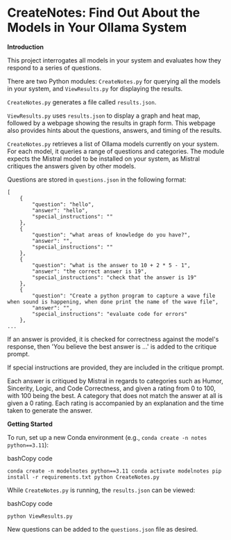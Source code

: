 # CreateNotes: Find Out About the Models in Your Ollama System

**Introduction**

This project interrogates all models in your system and evaluates how they respond to a series of questions.

There are two Python modules: `CreateNotes.py` for querying all the models in your system, and `ViewResults.py` for displaying the results.

`CreateNotes.py` generates a file called `results.json`.

`ViewResults.py` uses `results.json` to display a graph and heat map, followed by a webpage showing the results in graph form. This webpage also provides hints about the questions, answers, and timing of the results.

`CreateNotes.py` retrieves a list of Ollama models currently on your system. For each model, it queries a range of questions and categories. The module expects the Mistral model to be installed on your system, as Mistral critiques the answers given by other models.

Questions are stored in `questions.json` in the following format:

```
[
    {
        "question": "hello",
        "answer": "hello",
        "special_instructions": ""
    },
    {
        "question": "what areas of knowledge do you have?",
        "answer": "",
        "special_instructions": ""
    },
    {
        "question": "what is the answer to 10 + 2 * 5 - 1",
        "answer": "the correct answer is 19",
        "special_instructions": "check that the answer is 19"
    },
    {
        "question": "Create a python program to capture a wave file when sound is happening, when done print the name of the wave file",
        "answer": "",
        "special_instructions": "evaluate code for errors"
    },
...
```

If an answer is provided, it is checked for correctness against the model's response, then 'You believe the best answer is ...' is added to the critique prompt.

If special instructions are provided, they are included in the critique prompt.

Each answer is critiqued by Mistral in regards to categories such as Humor, Sincerity, Logic, and Code Correctness, and given a rating from 0 to 100, with 100 being the best. A category that does not match the answer at all is given a 0 rating. Each rating is accompanied by an explanation and the time taken to generate the answer.

**Getting Started**

To run, set up a new Conda environment (e.g., `conda create -n notes python==3.11`):

bashCopy code

`conda create -n modelnotes python==3.11 conda activate modelnotes pip install -r requirements.txt python CreateNotes.py`

While `CreateNotes.py` is running, the `results.json` can be viewed:

bashCopy code

`python ViewResults.py`

New questions can be added to the `questions.json` file as desired.
